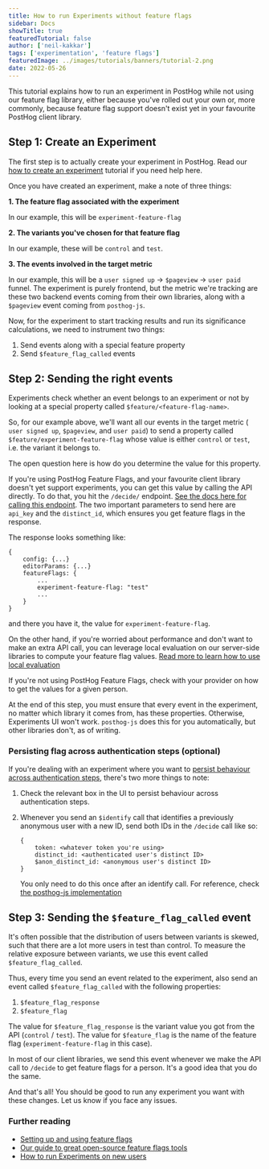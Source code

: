 ```yaml
---
title: How to run Experiments without feature flags
sidebar: Docs
showTitle: true
featuredTutorial: false
author: ['neil-kakkar']
tags: ['experimentation', 'feature flags']
featuredImage: ../images/tutorials/banners/tutorial-2.png
date: 2022-05-26
---
```


This tutorial explains how to run an experiment in PostHog while not using our feature flag library, either because you've rolled out your own or, more commonly, because feature flag support doesn't exist yet in your favourite PostHog client library.

## Step 1: Create an Experiment

The first step is to actually create your experiment in PostHog. Read our [how to create an experiment](/docs/user-guides/experimentation#creating-an-experiment) tutorial if you need help here.

Once you have created an experiment, make a note of three things:

**1. The feature flag associated with the experiment**

In our example, this will be `experiment-feature-flag`
	
**2. The variants you've chosen for that feature flag** 

In our example, these will be `control` and `test`.
	
**3. The events involved in the target metric**

In our example, this will be a `user signed up` -> `$pageview` -> `user paid` funnel. The experiment is purely frontend, but the metric we're tracking are these two backend events coming from their own libraries, along with a `$pageview` event coming from `posthog-js`.

Now, for the experiment to start tracking results and run its significance calculations, we need to instrument two things:

1. Send events along with a special feature property
2. Send `$feature_flag_called` events

## Step 2: Sending the right events

Experiments check whether an event belongs to an experiment or not by looking at a special property called `$feature/<feature-flag-name>`.

So, for our example above, we'll want all our events in the target metric ( `user signed up`, `$pageview`, and `user paid`) to send a property called `$feature/experiment-feature-flag` whose value is either `control` or `test`, i.e. the variant it belongs to.

The open question here is how do you determine the value for this property.

If you're using PostHog Feature Flags, and your favourite client library doesn't yet support experiments, you can get this value by calling the API directly. To do that, you hit the `/decide/` endpoint. [See the docs here for calling this endpoint](https://posthog.com/docs/api/post-only-endpoints#example-request--response-decide-v2). The two important parameters to send here are `api_key` and the `distinct_id`, which ensures you get feature flags in the response.

The response looks something like:

```
{
    config: {...}
    editorParams: {...}
    featureFlags: {
        ...
        experiment-feature-flag: "test"
        ...
    }
}
```

and there you have it, the value for `experiment-feature-flag`.

On the other hand, if you're worried about performance and don't want to make an extra API call, you can leverage local evaluation on our server-side libraries to compute your feature flag values. [Read more to learn how to use local evaluation](/docs/integrate/server/python#local-evaluation)

If you're not using PostHog Feature Flags, check with your provider on how to get the values for a given person.

At the end of this step, you must ensure that every event in the experiment, no matter which library it comes from, has these properties. Otherwise, Experiments UI won't work. `posthog-js` does this for you automatically, but other libraries don't, as of writing.

### Persisting flag across authentication steps (optional)

If you're dealing with an experiment where you want to [persist behaviour across authentication steps](/docs/user-guides/feature-flags#persisting-flag-across-authentication-steps), there's two more things to note:

1. Check the relevant box in the UI to persist behaviour across authentication steps.
2. Whenever you send an `$identify` call that identifies a previously anonymous user with a new ID, send both IDs in the `/decide` call like so:

    ```
    {
        token: <whatever token you're using>
        distinct_id: <authenticated user's distinct ID>
        $anon_distinct_id: <anonymous user's distinct ID>
    }
    ```
    You only need to do this once after an identify call. For reference, check [the posthog-js implementation](https://github.com/PostHog/posthog-js/pull/404)
## Step 3: Sending the `$feature_flag_called` event

It's often possible that the distribution of users between variants is skewed, such that there are a lot more users in test than control. To measure the relative exposure between variants, we use this event called `$feature_flag_called`.

Thus, every time you send an event related to the experiment, also send an event called `$feature_flag_called` with the following properties:

1. `$feature_flag_response`
2. `$feature_flag`

The value for `$feature_flag_response` is the variant value you got from the API (`control` / `test`). 
The value for `$feature_flag` is the name of the feature flag (`experiment-feature-flag` in this case).

In most of our client libraries, we send this event whenever we make the API call to `/decide` to get feature flags for a person. It's a good idea that you do the same.

And that's all! You should be good to run any experiment you want with these changes. Let us know if you face any issues.

### Further reading

- [Setting up and using feature flags](/manual/feature-flags)
- [Our guide to great open-source feature flags tools](/blog/best-open-source-feature-flag-tools)
- [How to run Experiments on new users](/tutorials/new-user-experiments)

<TracksCTA/>

